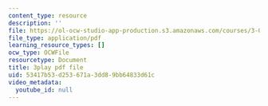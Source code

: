 ```yaml
---
content_type: resource
description: ''
file: https://ol-ocw-studio-app-production.s3.amazonaws.com/courses/3-091-introduction-to-solid-state-chemistry-fall-2018/53417b53d253671a3dd89bb64833d61c_HaL1Q8f7M_o.pdf
file_type: application/pdf
learning_resource_types: []
ocw_type: OCWFile
resourcetype: Document
title: 3play pdf file
uid: 53417b53-d253-671a-3dd8-9bb64833d61c
video_metadata:
  youtube_id: null
---
```

